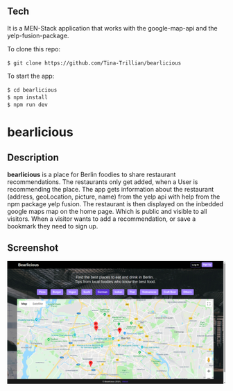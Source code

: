 ## Tech

It is a MEN-Stack application that works with the google-map-api and the yelp-fusion-package.

To clone this repo: 

`$ git clone https://github.com/Tina-Trillian/bearlicious`

To start the app:

`$ cd bearlicious`  
`$ npm install`  
`$ npm run dev` 

# bearlicious

## Description

**bearlicious** is a place for Berlin foodies to share restaurant recommendations. The restaurants only get added, when a
User is recommending the place. The app gets information about the restaurant (address, geoLocation, picture, name) from the
yelp api with help from the npm package yelp fusion. The restaurant is then displayed on the inbedded google maps map on the 
home page. Which is public and visible to all visitors. When a visitor wants to add a recommendation, or save a bookmark
they need to sign up.

## Screenshot

![screenshot](
     /public/images/home.png
    )
